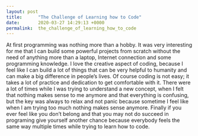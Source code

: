 ```yaml
---
layout: post
title:      "The Challenge of Learning how to Code"
date:       2020-03-27 14:29:13 +0000
permalink:  the_challenge_of_learning_how_to_code
---
```



At first programming was nothing more than a hobby. It was very interesting for me that I can build some powerful projects from scratch without the need of anything more than a laptop, Internet connection and some programming knowledge. I love the creative aspect of coding, because I feel like I can build a lot of things that can be very helpful to humanity and can make a big difference in people’s lives.  Of course coding is not easy; it takes a lot of practice and dedication to get comfortable with it. There were a lot of times while I was trying to understand a new concept, when I felt that nothing makes sense to me anymore and that everything is confusing, but the key was always to relax and not panic because sometime I feel like when I am trying too much nothing makes sense anymore. Finally if you ever feel like you don’t belong and that you may not do succeed in programing give yourself another chance because everybody feels the same way multiple times while trying to learn how to code. 
